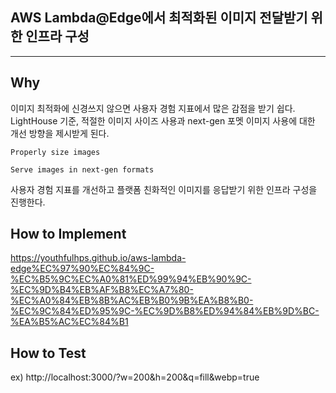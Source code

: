 ## AWS Lambda@Edge에서 최적화된 이미지 전달받기 위한 인프라 구성

---

## Why

이미지 최적화에 신경쓰지 않으면 사용자 경험 지표에서 많은 감점을 받기 쉽다. LightHouse 기준, 적절한 이미지 사이즈 사용과 next-gen 포멧 이미지 사용에 대한 개선 방향을 제시받게 된다.

`Properly size images`

`Serve images in next-gen formats`

사용자 경험 지표를 개선하고 플랫폼 친화적인 이미지를 응답받기 위한 인프라 구성을 진행한다.

## How to Implement

https://youthfulhps.github.io/aws-lambda-edge%EC%97%90%EC%84%9C-%EC%B5%9C%EC%A0%81%ED%99%94%EB%90%9C-%EC%9D%B4%EB%AF%B8%EC%A7%80-%EC%A0%84%EB%8B%AC%EB%B0%9B%EA%B8%B0-%EC%9C%84%ED%95%9C-%EC%9D%B8%ED%94%84%EB%9D%BC-%EA%B5%AC%EC%84%B1

## How to Test

ex) http://localhost:3000/?w=200&h=200&q=fill&webp=true
